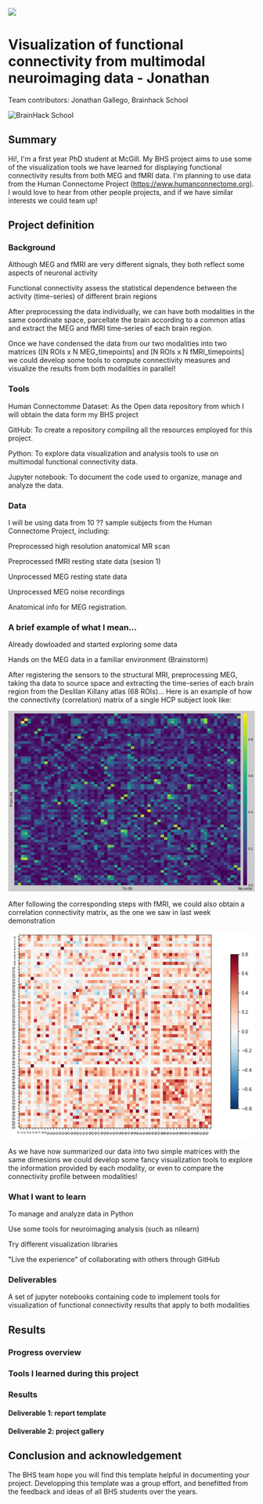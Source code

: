 [![](https://img.shields.io/badge/Visit-our%20project%20page-ff69b4)](https://school.brainhackmtl.org/project/template)

# Visualization of functional connectivity from multimodal neuroimaging data - Jonathan
 
Team contributors: Jonathan Gallego, Brainhack School

![BrainHack School](bhs2020.png)

## Summary 

Hi!, I'm a first year PhD student at McGill. My BHS project aims to use some of the visualization tools we have learned for displaying functional connectivity results from both MEG and fMRI data.
I'm planning  to use data from the Human Connectome Project (https://www.humanconnectome.org).
I would love to hear from other people projects, and if we have similar interests we could team up!

## Project definition

### Background
Although MEG and fMRI are very different signals, they both reflect some aspects of neuronal activity

Functional connectivity assess the statistical dependence between the activity (time-series) of different brain regions

After preprocessing the data individually, we can have both modalities in the same coordinate space, parcellate the brain according to a common atlas and extract the MEG and fMRI time-series of each brain region.

Once we have condensed the data from our two modalities into two matrices ([N ROIs x N MEG_timepoints] and [N ROIs x N fMRI_timepoints] we could develop some tools to compute connectivity measures and visualize the results from both modalities in parallel!

### Tools 

Human Connectomme Dataset: As the Open data repository from which I will obtain the data form my BHS project

GitHub: To create a repository compiling all the resources employed for this project.

Python: To explore data visualization and analysis tools to use on multimodal functional connectivity data.

Jupyter notebook: To document the code used to organize, manage and analyze the data. 

### Data 

I will be using data from 10 ?? sample subjects from the Human Connectome Project, including:

Preprocessed high resolution anatomical MR scan

Preprocessed fMRI resting state data (sesion 1)

Unprocessed MEG resting state data

Unprocessed MEG noise recordings

Anatomical info for MEG registration.


### A brief example of what I mean...

Already dowloaded and started exploring some data

Hands on the MEG data in a familiar environment (Brainstorm)

After registering the sensors to the structural MRI, preprocessing MEG, taking tha data to source space and extracting the time-series of each brain region from the Desillan Killany atlas (68 ROIs)... Here is an example of how the connectivity (correlation) matrix of a single HCP subject look like:

![MEG connectivity matrix](Connect_100307.jpg)


After following the corresponding steps with fMRI, we could also obtain a correlation connectivity matrix, as the one we saw in last week demonstration

![fMRI connectivity matrix (example)](descarga.png)

As we have now summarized our data into two simple matrices with the same dimesions we could develop some fancy visualization tools to explore the information provided by each modality, or even to compare the connectivity profile between modalities!



### What I want to learn

To manage and analyze data in Python 

Use some tools for neuroimaging analysis (such as nilearn)

Try different visualization libraries 

"Live the experience" of collaborating with others through GitHub


### Deliverables

A set of jupyter notebooks containing code to implement tools for visualization of functional connectivity results that apply to both modalities


## Results 

### Progress overview

### Tools I learned during this project
 
### Results 

#### Deliverable 1: report template

#### Deliverable 2: project gallery
 
## Conclusion and acknowledgement

The BHS team hope you will find this template helpful in documenting your project. Developping this template was a group effort, and benefitted from the feedback and ideas of all BHS students over the years.
